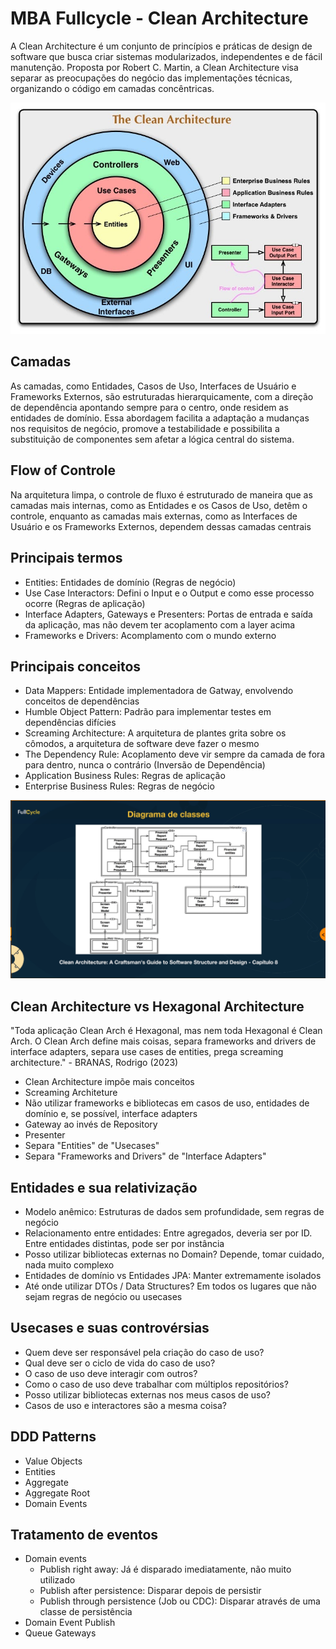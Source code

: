 # MBA Fullcycle - Clean Architecture

A Clean Architecture é um conjunto de princípios e práticas de design de software que busca criar sistemas modularizados, independentes e de fácil manutenção. Proposta por Robert C. Martin, a Clean Architecture visa separar as preocupações do negócio das implementações técnicas, organizando o código em camadas concêntricas.

![Clean Architecture](imagens/clean.jpg)

## Camadas
As camadas, como Entidades, Casos de Uso, Interfaces de Usuário e Frameworks Externos, são estruturadas hierarquicamente, com a direção de dependência apontando sempre para o centro, onde residem as entidades de domínio. Essa abordagem facilita a adaptação a mudanças nos requisitos de negócio, promove a testabilidade e possibilita a substituição de componentes sem afetar a lógica central do sistema.

## Flow of Controle
Na arquitetura limpa, o controle de fluxo é estruturado de maneira que as camadas mais internas, como as Entidades e os Casos de Uso, detêm o controle, enquanto as camadas mais externas, como as Interfaces de Usuário e os Frameworks Externos, dependem dessas camadas centrais

## Principais termos
- Entities: Entidades de domínio (Regras de negócio)
- Use Case Interactors: Defini o Input e o Output e como esse processo ocorre (Regras de aplicação)
- Interface Adapters, Gateways e Presenters: Portas de entrada e saída da aplicação, mas não devem ter acoplamento com a layer acima
- Frameworks e Drivers: Acomplamento com o mundo externo

## Principais conceitos
- Data Mappers: Entidade implementadora de Gatway, envolvendo conceitos de dependências
- Humble Object Pattern: Padrão para implementar testes em dependências difícies
- Screaming Architecture: A arquitetura de plantes grita sobre os cômodos, a arquitetura de software deve fazer o mesmo
- The Dependency Rule: Acoplamento deve vir sempre da camada de fora para dentro, nunca o contrário (Inversão de Dependência)
- Application Business Rules: Regras de aplicação
- Enterprise Business Rules: Regras de negócio

![Diagrama de Classes](imagens/diagrama_classes.png)

## Clean Architecture vs Hexagonal Architecture
"Toda aplicação Clean Arch é Hexagonal, mas nem toda Hexagonal é Clean Arch. O Clean Arch define mais coisas, separa frameworks and drivers de interface adapters, separa use cases de entities, prega screaming architecture." - BRANAS, Rodrigo (2023)

- Clean Architecture impõe mais conceitos
- Screaming Architeture
- Não utilizar frameworks e bibliotecas em casos de uso, entidades de domínio e, se possível, interface adapters
- Gateway ao invés de Repository
- Presenter
- Separa "Entities" de "Usecases"
- Separa "Frameworks and Drivers" de "Interface Adapters"

## Entidades e sua relativização
- Modelo anêmico: Estruturas de dados sem profundidade, sem regras de negócio
- Relacionamento entre entidades: Entre agregados, deveria ser por ID. Entre entidades distintas, pode ser por instância
- Posso utilizar bibliotecas externas no Domain? Depende, tomar cuidado, nada muito complexo
- Entidades de domínio vs Entidades JPA: Manter extremamente isolados
- Até onde utilizar DTOs / Data Structures? Em todos os lugares que não sejam regras de negócio ou usecases

## Usecases e suas controvérsias
- Quem deve ser responsável pela criação do caso de uso?
- Qual deve ser o ciclo de vida do caso de uso?
- O caso de uso deve interagir com outros?
- Como o caso de uso deve trabalhar com múltiplos repositórios?
- Posso utilizar bibliotecas externas nos meus casos de uso?
- Casos de uso e interactores são a mesma coisa?

## DDD Patterns
- Value Objects
- Entities
- Aggregate
- Aggregate Root
- Domain Events

## Tratamento de eventos
- Domain events
    - Publish right away: Já é disparado imediatamente, não muito utilizado
    - Publish after persistence: Disparar depois de persistir
    - Publish through persistence (Job ou CDC): Disparar através de uma classe de persistência
- Domain Event Publish
- Queue Gateways
